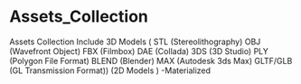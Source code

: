 # Assets_Collection
Assets Collection Include 3D Models ( STL (Stereolithography) OBJ (Wavefront Object) FBX (Filmbox) DAE (Collada) 3DS (3D Studio) PLY (Polygon File Format) BLEND (Blender) MAX (Autodesk 3ds Max) GLTF/GLB (GL Transmission Format)) (2D Models ) -Materialized

